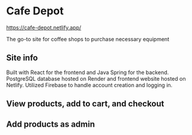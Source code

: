 # Cafe Depot
https://cafe-depot.netlify.app/ 

The go-to site for coffee shops to purchase necessary equipment

## Site info
Built with React for the frontend and Java Spring for the backend. PostgreSQL database hosted on Render and frontend website hosted on Netlify. Utilized Firebase to handle account creation and logging in. 

## View products, add to cart, and checkout

## Add products as admin